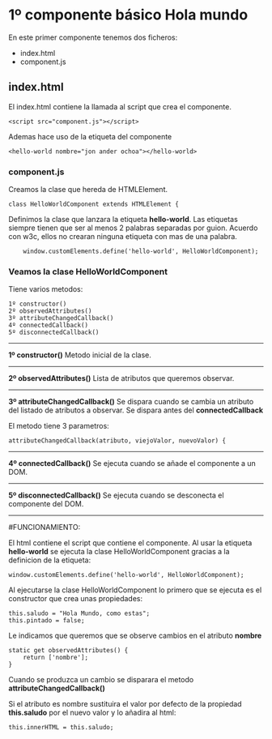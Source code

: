 # 1º componente básico Hola mundo
En este primer componente tenemos dos ficheros:
- index.html
- component.js

## index.html

El index.html contiene la llamada al script que crea el componente.

    <script src="component.js"></script>

Ademas hace uso de la etiqueta del componente 

    <hello-world nombre="jon ander ochoa"></hello-world>

### component.js

Creamos la clase que hereda de HTMLElement.

    class HelloWorldComponent extends HTMLElement {

 Definimos la clase que lanzara la etiqueta **hello-world**. Las etiquetas siempre tienen que ser al menos 2 palabras separadas por guion. Acuerdo con w3c, ellos no crearan ninguna etiqueta con mas de una palabra.

        window.customElements.define('hello-world', HelloWorldComponent);

### Veamos la clase HelloWorldComponent

Tiene varios metodos:
    
    1º constructor()
    2º observedAttributes()
    3º attributeChangedCallback()
    4º connectedCallback()
    5º disconnectedCallback()

---
**1º constructor()**
Metodo inicial de la clase.

---
**2º observedAttributes()**
Lista de atributos que queremos observar.

---
**3º attributeChangedCallback()**
Se dispara cuando se cambia un atributo del listado de atributos a observar.
Se dispara antes del __connectedCallback__

El metodo tiene 3 parametros:

    attributeChangedCallback(atributo, viejoValor, nuevoValor) {

---
**4º connectedCallback()**
Se ejecuta cuando se añade el componente a un DOM.

---
**5º disconnectedCallback()**
Se ejecuta cuando se desconecta el componente del DOM.

____
#FUNCIONAMIENTO:

El html contiene el script que contiene el componente.
Al usar la etiqueta __hello-world__ se ejecuta la clase HelloWorldComponent gracias a la definicion de la etiqueta:

    window.customElements.define('hello-world', HelloWorldComponent);

Al ejecutarse la clase HelloWorldComponent lo primero que se ejecuta es el constructor que crea unas propiedades:

    this.saludo = "Hola Mundo, como estas";
    this.pintado = false;

Le indicamos que queremos que se observe cambios en el atributo __nombre__

    static get observedAttributes() {
        return ['nombre'];
    }

Cuando se produzca un cambio se disparara el metodo __attributeChangedCallback()__

Si el atributo es nombre sustituira el valor por defecto de la propiedad __this.saludo__ por el nuevo valor y lo añadira al html:

    this.innerHTML = this.saludo;